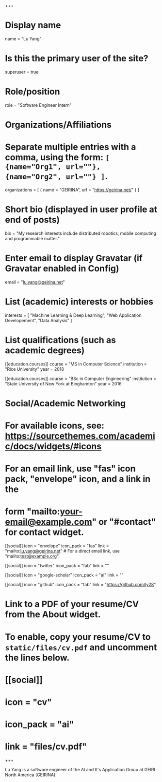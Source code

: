 +++
# Display name
name = "Lu Yang"

# Is this the primary user of the site?
superuser = true

# Role/position
role = "Software Engineer Intern"

# Organizations/Affiliations
#   Separate multiple entries with a comma, using the form: `[ {name="Org1", url=""}, {name="Org2", url=""} ]`.
organizations = [ { name = "GEIRINA", url = "https://geirina.net/" } ]

# Short bio (displayed in user profile at end of posts)
bio = "My research interests include distributed robotics, mobile computing and programmable matter."

# Enter email to display Gravatar (if Gravatar enabled in Config)
email = "lu.yang@geirina.net"

# List (academic) interests or hobbies
interests = [
  "Machine Learning & Deep Learning",
  "Web Application Developement",
  "Data Analysis"
]

# List qualifications (such as academic degrees)
[[education.courses]]
  course = "MS in Computer Science"
  institution = "Rice University"
  year = 2018

[[education.courses]]
  course = "BSc in Computer Engineering"
  institution = "State University of New York at Binghamton"
  year = 2016

# Social/Academic Networking
# For available icons, see: https://sourcethemes.com/academic/docs/widgets/#icons
#   For an email link, use "fas" icon pack, "envelope" icon, and a link in the
#   form "mailto:your-email@example.com" or "#contact" for contact widget.

[[social]]
  icon = "envelope"
  icon_pack = "fas"
  link = "mailto:lu.yang@geirina.net"  # For a direct email link, use "mailto:test@example.org".

[[social]]
  icon = "twitter"
  icon_pack = "fab"
  link = ""

[[social]]
  icon = "google-scholar"
  icon_pack = "ai"
  link = ""

[[social]]
  icon = "github"
  icon_pack = "fab"
  link = "https://github.com/ly28"

# Link to a PDF of your resume/CV from the About widget.
# To enable, copy your resume/CV to `static/files/cv.pdf` and uncomment the lines below.
# [[social]]
#   icon = "cv"
#   icon_pack = "ai"
#   link = "files/cv.pdf"

+++

Lu Yang is a software engineer of the AI and It's Application Group at GEIRI North America (GEIRINA).
